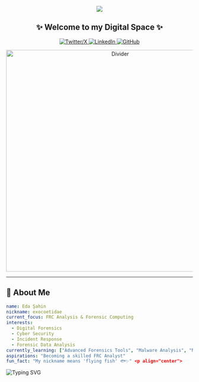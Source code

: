 <!-- Animated Header -->
<p align="center">
  <img src="https://capsule-render.vercel.app/api?type=waving&color=0:000000&height=200&section=header&text=Eda%20Şahin&fontSize=70&fontColor=ffffff&animation=fadeIn&fontAlignY=35&desc=Wannabe%20Frc%20Analyst%20|%20Nick:%20exocoetidae&descAlignY=55&descSize=20"/>
</p>
<!-- Welcome Message -->
<h2 align="center">✨ Welcome to my Digital Space ✨</h2>
<!-- Social Media Links -->
<p align="center">
  <a href="https://twitter.com/xid33n">
    <img src="https://img.shields.io/badge/X-000000?style=for-the-badge&logo=x&logoColor=white" alt="Twitter/X"/>
  </a>
  <a href="https://linkedin.com/in/eda-şahin-a547a8295">
    <img src="https://img.shields.io/badge/LinkedIn-132278?style=for-the-badge&logo=linkedin&logoColor=white" alt="LinkedIn"/>
  </a>
  <a href="https://github.com/edashn">
    <img src="https://img.shields.io/badge/GitHub-808080?style=for-the-badge&logo=github&logoColor=white" alt="GitHub"/>
  </a>
</p>

<!-- Decorative GIF -->
<p align="center">
  <img src="https://media1.tenor.com/m/uAyivvIwhzwAAAAC/tlt.gif" width="600" alt="Divider"/>
</p>

---

## 💫 About Me
```yaml
name: Eda Şahin
nickname: exocoetidae
current_focus: FRC Analysis & Forensic Computing
interests: 
  - Digital Forensics
  - Cyber Security
  - Incident Response
  - Forensic Data Analysis
currently_learning: ["Advanced Forensics Tools", "Malware Analysis", "Network Security"]
aspirations: "Becoming a skilled FRC Analyst"
fun_fact: "My nickname means 'flying fish' 🐟✨" <p align="center">
```
<img src="https://readme-typing-svg.herokuapp.com?font=Fira+Code&size=18&duration=3000&pause=1000&color=FFFFFF&center=true&vCenter=true&width=500&lines=Aspiring+FRC+Analyst;Diving+deep+into+digital+forensics;Passionate+about+cybersecurity;Always+investigating%2C+always+learning" alt="Typing SVG" />
</p>
